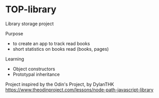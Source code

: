 # TOP-library
Library storage project

Purpose
- to create an app to track read books
- short statistics on books read (books, pages)

Learning
- Object constructors
- Prototypal inheritance


Project inspired by the Odin's Project, by DylanTHK
https://www.theodinproject.com/lessons/node-path-javascript-library